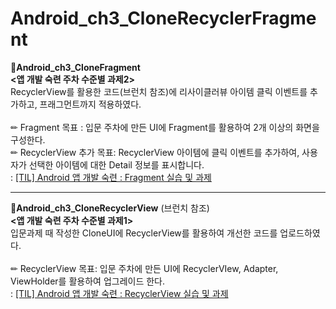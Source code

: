 # Android_ch3_CloneRecyclerFragment
**📖Android_ch3_CloneFragment** <br> 
**<앱 개발 숙련 주차 수준별 과제2>** <br> RecyclerView를 활용한 코드(브런치 참조)에 리사이클러뷰 아이템 클릭 이벤트를 추가하고, 프래그먼트까지 적용하였다. <br> <br>
✏ Fragment 목표 : 입문 주차에 만든 UI에 Fragment를 활용하여 2개 이상의 화면을 구성한다.<br>
✏ RecyclerView 추가 목표: RecyclerView 아이템에 클릭 이벤트를 추가하여, 사용자가 선택한 아이템에 대한 Detail 정보를 표시합니다.<br>
: [[TIL] Android 앱 개발 숙련 : Fragment 실습 및 과제](https://velog.io/@wiz_hey/TIL-Android-%EC%95%B1-%EA%B0%9C%EB%B0%9C-%EC%88%99%EB%A0%A8-Fragment-%EC%8B%A4%EC%8A%B5-%EB%B0%8F-%EA%B3%BC%EC%A0%9C)


<hr>


**📖Android_ch3_CloneRecyclerView** (브런치 참조) <br>
**<앱 개발 숙련 주차 수준별 과제1>** <br> 입문과제 때 작성한 CloneUI에 RecyclerView를 활용하여 개선한 코드를 업로드하였다. <br> <br>
✏ RecyclerView 목표: 입문 주차에 만든 UI에 RecyclerVIew, Adapter, ViewHolder를 활용하여 업그레이드 한다. <br>
: [[TIL] Android 앱 개발 숙련 : RecyclerView 실습 및 과제](https://velog.io/@wiz_hey/TIL-Android-%EC%95%B1-%EA%B0%9C%EB%B0%9C-%EC%88%99%EB%A0%A8-RecyclerView-%EC%8B%A4%EC%8A%B5-%EB%B0%8F-%EA%B3%BC%EC%A0%9C)

